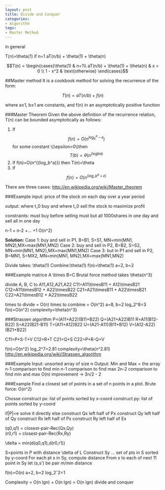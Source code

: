 ```yaml
---
layout: post
title: Divide and Conquer
categories:
- Algorithm
tags:
- Master Method
---
```

in general 

T(n)=\theta(1)  if n=1
aT(n/b) + \theta(1) + \theta(n)

$$T(n) = \begin{cases}\theta(1) & n=1\\  aT(n/b) + \theta(1) + \theta(n) & x = 0 \\ 1 - x^2 & \text{otherwise} \end{cases}$$	

##Master method
It is a cookbook method for solving the recurrence of the form:

$$T(n)= aT(n/b) + f(n)$$

where a≥1, b≥1 are constants, and f(n) in an asymptotically positive function

###Master Theorem 
Given the above definition of the recurrence relation, T(n) can be bounded asymptotically as follows:
 
1. If $$f(n)=O(n^{log_b^a - \epsilon})$$ for some constant \\(\epsilon>0\\)then $$T(b)=\theta(n^(logba)$$
2. If f(n)=O(n^{(log\_b^a)}) then T(n)=\theta
3. If $$f(n)=O(n^({log\_b^a+\epsilon})$$

There are three cases:
http://en.wikipedia.org/wiki/Master_theorem

###Example
input: price of the stock on each day over a year period

output: where t_0 buy and where t_0 sell the stock to maximize profit

constraints: 
must buy before selling
must but all 1000shares in one day and sell all in one day

n-1 + n-2 +... +1
O(n^2)

**Solution:**
Case 1: buy and sell in P1, B=B1, S=S1, 
MN=min(MN1, MN2),MX=max(MN1,MN2)
Case 2: buy and sell in P2, B=B2, S=S2,
MN=min(MN1, MN2),MX=max(MN1,MN2)
Case 3: but in P1 and sell in P2, B=MN1, S=MX2,
MN=min(MN1, MN2),MX=max(MN1,MN2)

Divide takes: \theta(1)
Combine:\theta(1)
f(n)=\theta(1)
a=2, b=2


###Example
matrice A \times B=C
Brutal force method takes \theta(n^3) 

divide A, B, C to A11,A12,A21,A22
C11=A11\timesB11 + A12\timesB21
C12=A11\timesB12 + A22\timesB22
C21=A21\timesB11 + A22\timesB21
C22=A21\timesB12 + A22\timesB22

times to divide = O(n)
times to combine = O(n^2)
a=8, b=2
log_2^8=3
f(n)=O(n^2)
complexity=\theta(n^3)

###Strassen algorithm
P=(A11+A22)(B11+B22)
Q=(A21+A22)B11
R=A11(B12-B22)
S=A22(B21-B11)
T=(A11+A12)B22
U=(A21-A11)(B11+B12)
V=(A12-A22)(B21+B22)

C11=P+S-T+V
C12=R+T
C21=Q+S
C22=P+R-Q+V

f(n)=O(n^2)
log_2^7=2.81
complexity=\theta(n^2.81)
<http://en.wikipedia.org/wiki/Strassen_algorithm>

###Example
Input: unsorted array of size n
Output: Min and Max = the array
n-1 comparison to find min
n-1 comparison to find max
2n-2 comparison to find min and max
O(n)
improvement -> 3n/2 - 2

###Example
Find a closest set of points in a set of n points in a plot. 
Brute force: O(n^2)

Chosse 
construct px: list of points sorted by x-coord
construct py: list of points sorted by y-coord

if|P|<e
	solve it directly
else
	construct Qx left half of Px
	construct Qy left half of Qy
	construct Rx left half of Px
	construct Ry left half of Ex
	
(q0,q1) = closest-pair-Rec(Qx,Qy)	
(r0,r1) = closest-pair-Rec(Rx,Ry)

\delta = min(d(q0,q1),d(r0,r1))	

S=points in P with distance \delta of L
Construct Sy ... set of pts in S sorted by y-coord
For each pt s in Sy, compute distance
	From s to each of next 11 point in Sy let (s,s') be pair m/min distance
	
	
	
	
f(n)=O(n)
a=2, b=2
log_2ˆ2=1

Complexity = O(n lgn) + O(n lgn) = O(n lgn) divide and conquer
